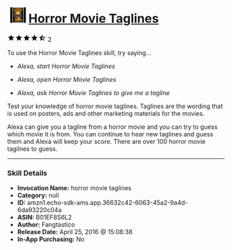 # &nbsp;<img src="skill_icon" alt="Horror Movie Taglines icon" width="36"> [Horror Movie Taglines](http://alexa.amazon.com/#skills/amzn1.echo-sdk-ams.app.36632c42-6063-45a2-9a4d-6da93220c04a)
![4.5 stars](../../images/ic_star_black_18dp_1x.png)![4.5 stars](../../images/ic_star_black_18dp_1x.png)![4.5 stars](../../images/ic_star_black_18dp_1x.png)![4.5 stars](../../images/ic_star_black_18dp_1x.png)![4.5 stars](../../images/ic_star_half_black_18dp_1x.png) 2

To use the Horror Movie Taglines skill, try saying...

* *Alexa, start Horror Movie Taglines*

* *Alexa, open Horror Movie Taglines*

* *Alexa, ask Horror Movie Taglines to give me a tagline*

Test your knowledge of horror movie taglines.  Taglines are the wording that is used on posters, ads and other marketing materials for the movies.

Alexa can give you a tagline from a horror movie and you can try to guess which movie it is from.  You can continue to hear new taglines and guess them and Alexa will keep your score.  There are over 100 horror movie tagilnes to guess.

***

### Skill Details

* **Invocation Name:** horror movie taglines
* **Category:** null
* **ID:** amzn1.echo-sdk-ams.app.36632c42-6063-45a2-9a4d-6da93220c04a
* **ASIN:** B01EF8S6L2
* **Author:** Fangtastico
* **Release Date:** April 25, 2016 @ 15:08:38
* **In-App Purchasing:** No
